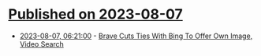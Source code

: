 # [Published on 2023-08-07](index.md)

* [2023-08-07, 06:21:00](https://soylentnews.org/article.pl?sid=23/08/06/0623211&from=rss) - [Brave Cuts Ties With Bing To Offer Own Image, Video Search](https://soylentnews.org/article.pl?sid=23/08/06/0623211&from=rss)
